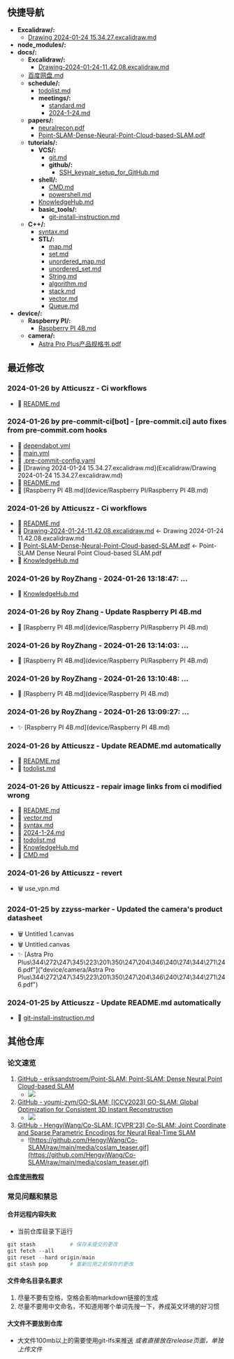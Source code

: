 ## 快捷导航

- **Excalidraw/:**
  - [Drawing 2024-01-24 15.34.27.excalidraw.md](Excalidraw/Drawing-2024-01-24-15.34.27.excalidraw.md)
- **node_modules/:**
- **docs/:**
  - **Excalidraw/:**
    - [Drawing-2024-01-24-11.42.08.excalidraw.md](docs/Excalidraw/Drawing-2024-01-24-11.42.08.excalidraw.md)
  - [百度网盘.md](docs/百度网盘.md)
  - **schedule/:**
    - [todolist.md](docs/schedule/todolist.md)
    - **meetings/:**
      - [standard.md](docs/schedule/meetings/standard.md)
      - [2024-1-24.md](docs/schedule/meetings/2024-1-24.md)
  - **papers/:**
    - [neuralrecon.pdf](docs/papers/neuralrecon.pdf)
    - [Point-SLAM-Dense-Neural-Point-Cloud-based-SLAM.pdf](docs/papers/Point-SLAM-Dense-Neural-Point-Cloud-based-SLAM.pdf)
  - **tutorials/:**
    - **VCS/:**
      - [git.md](docs/tutorials/VCS/git.md)
      - **github/:**
        - [SSH_keypair_setup_for_GitHub.md](docs/tutorials/VCS/github/SSH_keypair_setup_for_GitHub.md)
    - **shell/:**
      - [CMD.md](docs/tutorials/shell/CMD.md)
      - [powershell.md](docs/tutorials/shell/powershell.md)
    - [KnowledgeHub.md](docs/tutorials/KnowledgeHub.md)
    - **basic_tools/:**
      - [git-install-instruction.md](docs/tutorials/basic_tools/git-install-instruction.md)
  - **C++/:**
    - [syntax.md](docs/C++/syntax.md)
    - **STL/:**
      - [map.md](docs/C++/STL/map.md)
      - [set.md](docs/C++/STL/set.md)
      - [unordered_map.md](docs/C++/STL/unordered_map.md)
      - [unordered_set.md](docs/C++/STL/unordered_set.md)
      - [String.md](docs/C++/STL/String.md)
      - [algorithm.md](docs/C++/STL/algorithm.md)
      - [stack.md](docs/C++/STL/stack.md)
      - [vector.md](docs/C++/STL/vector.md)
      - [Queue.md](docs/C++/STL/Queue.md)
- **device/:**
  - **Raspberry PI/:**
    - [Raspberry PI 4B.md](device/Raspberry-PI/Raspberry-PI-4B.md)
  - **camera/:**
    - [Astra Pro Plus产品规格书.pdf](device/camera/Astra-Pro-Plus产品规格书.pdf)

## 最近修改

### 2024-01-26 by Atticuszz - Ci workflows

- 🔨 [README.md](README.md)

### 2024-01-26 by pre-commit-ci[bot] - [pre-commit.ci] auto fixes from pre-commit.com hooks

- 🔨 [dependabot.yml](.github/dependabot.yml)
- 🔨 [main.yml](.github/workflows/main.yml)
- 🔨 [.pre-commit-config.yaml](.pre-commit-config.yaml)
- 🔨 [Drawing 2024-01-24 15.34.27.excalidraw.md](Excalidraw/Drawing 2024-01-24 15.34.27.excalidraw.md)
- 🔨 [README.md](README.md)
- 🔨 [Raspberry PI 4B.md](device/Raspberry PI/Raspberry PI 4B.md)

### 2024-01-26 by Atticuszz - Ci workflows

- 🔨 [README.md](README.md)
- 🚚 [Drawing-2024-01-24-11.42.08.excalidraw.md](docs/Excalidraw/Drawing-2024-01-24-11.42.08.excalidraw.md) <- Drawing 2024-01-24 11.42.08.excalidraw.md
- 🚚 [Point-SLAM-Dense-Neural-Point-Cloud-based-SLAM.pdf](docs/papers/Point-SLAM-Dense-Neural-Point-Cloud-based-SLAM.pdf) <- Point-SLAM Dense Neural Point Cloud-based SLAM.pdf
- 🔨 [KnowledgeHub.md](docs/tutorials/KnowledgeHub.md)

### 2024-01-26 by RoyZhang - 2024-01-26 13:18:47: ...

- 🔨 [KnowledgeHub.md](docs/tutorials/KnowledgeHub.md)

### 2024-01-26 by Roy Zhang - Update Raspberry PI 4B.md

- 🔨 [Raspberry PI 4B.md](device/Raspberry PI/Raspberry PI 4B.md)

### 2024-01-26 by RoyZhang - 2024-01-26 13:14:03: ...

- 🔨 [Raspberry PI 4B.md](device/Raspberry PI/Raspberry PI 4B.md)

### 2024-01-26 by RoyZhang - 2024-01-26 13:10:48: ...

- 🔨 [Raspberry PI 4B.md](device/Raspberry PI 4B.md)

### 2024-01-26 by RoyZhang - 2024-01-26 13:09:27: ...

- ✨ [Raspberry PI 4B.md](device/Raspberry PI 4B.md)

### 2024-01-26 by Atticuszz - Update README.md automatically

- 🔨 [README.md](README.md)
- 🔨 [todolist.md](docs/schedule/todolist.md)

### 2024-01-26 by Atticuszz - repair image links from ci modified wrong

- 🔨 [README.md](README.md)
- 🔨 [vector.md](docs/C++/STL/vector.md)
- 🔨 [syntax.md](docs/C++/syntax.md)
- 🔨 [2024-1-24.md](docs/schedule/meetings/2024-1-24.md)
- 🔨 [todolist.md](docs/schedule/todolist.md)
- 🔨 [KnowledgeHub.md](docs/tutorials/KnowledgeHub.md)
- 🔨 [CMD.md](docs/tutorials/shell/CMD.md)

### 2024-01-26 by Atticuszz - revert

- 🗑️ use_vpn.md

### 2024-01-25 by zzyss-marker - Updated the camera's product datasheet

- 🗑️ Untitled 1.canvas
- 🗑️ Untitled.canvas
- ✨ [Astra Pro Plus\344\272\247\345\223\201\350\247\204\346\240\274\344\271\246.pdf"]("device/camera/Astra Pro Plus\344\272\247\345\223\201\350\247\204\346\240\274\344\271\246.pdf")

### 2024-01-25 by Atticuszz - Update README.md automatically

- 🔨 [git-install-instruction.md](docs/tutorials/basic_tools/git-install-instruction.md)

## 其他仓库

### 论文速览

1. [GitHub - eriksandstroem/Point-SLAM: Point-SLAM: Dense Neural Point Cloud-based SLAM](https://github.com/eriksandstroem/Point-SLAM)
   - ![](https://github.com/eriksandstroem/Point-SLAM/raw/main/media/office_4.gif)
2. [GitHub - youmi-zym/GO-SLAM: [ICCV2023] GO-SLAM: Global Optimization for Consistent 3D Instant Reconstruction](https://github.com/youmi-zym/GO-SLAM)
   - ![](https://github.com/youmi-zym/GO-SLAM/raw/main/images/comparison.png)
3. [GitHub - HengyiWang/Co-SLAM: [CVPR'23] Co-SLAM: Joint Coordinate and Sparse Parametric Encodings for Neural Real-Time SLAM](https://github.com/HengyiWang/Co-SLAM)
   - ![https://github.com/HengyiWang/Co-SLAM/raw/main/media/coslam_teaser.gif](https://github.com/HengyiWang/Co-SLAM/raw/main/media/coslam_teaser.gif)

**[仓库使用教程](docs/tutorials/KnowledgeHub.md)**

### 常见问题和禁忌

#### 合并远程内容失败

- 当前仓库目录下运行

```PowerShell
git stash           # 保存未提交的更改
git fetch --all
git reset --hard origin/main
git stash pop       # 重新应用之前保存的更改
```

#### 文件命名目录名要求

1. 尽量不要有空格，空格会影响markdown链接的生成
2. 尽量不要用中文命名，不知道用哪个单词先搜一下，养成英文环境的好习惯

#### 大文件不要放到仓库

- 大文件100mb以上的需要使用git-lfs来推送 _或者直接放在release页面，单独上传文件_
